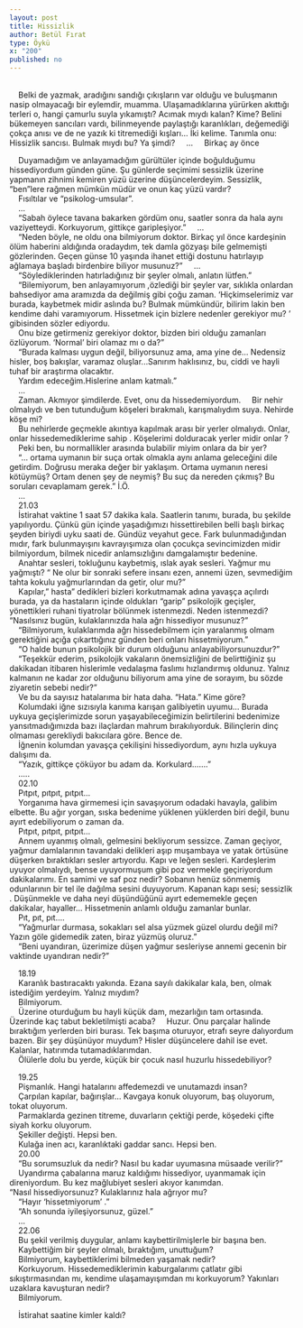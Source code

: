 ```yaml
---
layout: post
title: Hissizlik
author: Betül Fırat
type: Öykü
x: "200"
published: no
---
```

<br/>
&nbsp;&nbsp;&nbsp;&nbsp;Belki de yazmak, aradığını sandığı çıkışların var olduğu ve buluşmanın nasip olmayacağı bir eylemdir, muamma. Ulaşamadıklarına yürürken akıttığı terleri o, hangi çamurlu suyla yıkamıştı? Acımak mıydı kalan? Kime? Belini bükemeyen sancıları vardı, bilinmeyende paylaştığı karanlıkları, değemediği çokça anısı ve de ne yazık ki titremediği kışları…  
İki kelime.  
Tanımla onu: Hissizlik sancısı.  
Bulmak mıydı bu? Ya şimdi?  
&nbsp;&nbsp;&nbsp;&nbsp;…  
&nbsp;&nbsp;&nbsp;&nbsp;Birkaç ay önce

&nbsp;&nbsp;&nbsp;&nbsp;Duyamadığım ve anlayamadığım gürültüler içinde boğulduğumu hissediyordum günden güne.  Şu günlerde seçimimi sessizlik üzerine yapmanın  zihnimi kemiren yüzü üzerine düşüncelerdeyim. Sessizlik, “ben”lere rağmen mümkün müdür ve onun kaç yüzü vardır?  
&nbsp;&nbsp;&nbsp;&nbsp;Fısıltılar ve “psikolog-umsular”.   
&nbsp;&nbsp;&nbsp;&nbsp;…  
&nbsp;&nbsp;&nbsp;&nbsp;“Sabah öylece tavana bakarken gördüm onu, saatler sonra da hala aynı vaziyetteydi. Korkuyorum, gittikçe garipleşiyor.”
&nbsp;&nbsp;&nbsp;&nbsp;…  
&nbsp;&nbsp;&nbsp;&nbsp;“Neden böyle, ne oldu ona bilmiyorum doktor. Birkaç yıl önce kardeşinin ölüm haberini aldığında oradaydım, tek damla gözyaşı bile gelmemişti gözlerinden. Geçen günse 10 yaşında ihanet ettiği dostunu hatırlayıp  ağlamaya başladı birdenbire biliyor musunuz?”
&nbsp;&nbsp;&nbsp;&nbsp;…  
&nbsp;&nbsp;&nbsp;&nbsp;“Söylediklerinden hatırladığınız bir şeyler olmalı, anlatın lütfen.”  
&nbsp;&nbsp;&nbsp;&nbsp;“Bilemiyorum, ben anlayamıyorum ,özlediği bir şeyler var, sıklıkla onlardan bahsediyor ama aramızda da değilmiş gibi çoğu zaman.  ‘Hiçkimselerimiz var burada, kaybetmek midir aslında bu? Bulmak mümkündür, bilirim lakin ben kendime dahi varamıyorum. Hissetmek için bizlere  nedenler gerekiyor mu? ’ gibisinden sözler ediyordu.  
&nbsp;&nbsp;&nbsp;&nbsp;Onu bize getirmeniz gerekiyor doktor, bizden biri olduğu zamanları özlüyorum. ‘Normal’ biri olamaz mı o da?”  
&nbsp;&nbsp;&nbsp;&nbsp;“Burada kalması uygun değil, biliyorsunuz ama, ama yine de…  Nedensiz hisler, boş bakışlar, varamaz oluşlar...Sanırım haklısınız, bu, ciddi ve hayli tuhaf bir araştırma olacaktır.  
&nbsp;&nbsp;&nbsp;&nbsp;Yardım edeceğim.Hislerine anlam katmalı.”  
&nbsp;&nbsp;&nbsp;&nbsp;…  
&nbsp;&nbsp;&nbsp;&nbsp;Zaman. Akmıyor şimdilerde. Evet, onu da hissedemiyordum.
&nbsp;&nbsp;&nbsp;&nbsp;Bir nehir olmalıydı ve ben tutunduğum köşeleri bırakmalı, karışmalıydım suya. Nehirde köşe mi?  
&nbsp;&nbsp;&nbsp;&nbsp;Bu nehirlerde geçmekle akıntıya kapılmak arası bir yerler olmalıydı. Onlar, onlar hissedemediklerime sahip . Köşelerimi dolduracak yerler midir onlar ?  
&nbsp;&nbsp;&nbsp;&nbsp;Peki ben, bu normallikler arasında bulabilir miyim onlara da bir yer?  
&nbsp;&nbsp;&nbsp;&nbsp;“... ortama uymanın bir suça ortak olmakla aynı anlama geleceğini dile getirdim. Doğrusu meraka değer bir yaklaşım. Ortama uymanın neresi kötüymüş? Ortam denen şey de neymiş? Bu suç da nereden çıkmış? Bu soruları cevaplamam gerek.” İ.Ö.  
&nbsp;&nbsp;&nbsp;&nbsp;...  
&nbsp;&nbsp;&nbsp;&nbsp;21.03  
&nbsp;&nbsp;&nbsp;&nbsp;İstirahat vaktine 1 saat 57 dakika kala. Saatlerin tanımı, burada, bu şekilde yapılıyordu. Çünkü gün içinde  yaşadığımızı hissettirebilen belli başlı birkaç şeyden biriydi uyku saati de. Gündüz veyahut gece. Fark bulunmadığından mıdır, fark bulunmayışını kavrayışımıza olan çocukça sevincimizden midir bilmiyordum, bilmek nicedir anlamsızlığını damgalamıştır bedenine.  
&nbsp;&nbsp;&nbsp;&nbsp;Anahtar sesleri, tokluğunu kaybetmiş, ıslak ayak sesleri. Yağmur mu yağmıştı? “ Ne olur bir sonraki sefere insanı ezen, annemi üzen, sevmediğim tahta kokulu yağmurlarından da getir, olur mu?”  
&nbsp;&nbsp;&nbsp;&nbsp;Kapılar,” hasta” dedikleri bizleri korkutmamak adına yavaşça açılırdı burada, ya da hastaların içinde oldukları “garip” psikolojik geçişler, yönettikleri ruhani tiyatrolar bölünmek istenmezdi. Neden istenmezdi?
“Nasılsınız bugün, kulaklarınızda hala ağrı hissediyor musunuz?”  
&nbsp;&nbsp;&nbsp;&nbsp;“Bilmiyorum, kulaklarımda ağrı hissedebilmem için yaralanmış olmam gerektiğini açığa çıkarttığınız günden beri onları hissetmiyorum.”  
&nbsp;&nbsp;&nbsp;&nbsp;“O halde bunun psikolojik bir durum olduğunu anlayabiliyorsunuzdur?”  
&nbsp;&nbsp;&nbsp;&nbsp;“Teşekkür ederim, psikolojik vakaların önemsizliğini de belirttiğiniz şu dakikadan itibaren hislerimle vedalaşma faslımı hızlandırmış oldunuz. Yalnız kalmanın ne kadar zor olduğunu biliyorum ama yine de sorayım, bu sözde ziyaretin sebebi nedir?”  
&nbsp;&nbsp;&nbsp;&nbsp;Ve bu da sayısız hatalarıma bir hata daha.  “Hata.” Kime göre?  
&nbsp;&nbsp;&nbsp;&nbsp;Kolumdaki iğne sızısıyla kanıma karışan galibiyetin uyumu… Burada uykuya geçişlerimizde sorun yaşayabileceğimizin belirtilerini bedenimize yansıtmadığımızda bazı ilaçlardan mahrum bırakılıyorduk. Bilinçlerin dinç olmaması gerekliydi bakıcılara göre. Bence de.  
&nbsp;&nbsp;&nbsp;&nbsp;İğnenin kolumdan yavaşça çekilişini hissediyordum, aynı hızla uykuya dalışımı da.  
&nbsp;&nbsp;&nbsp;&nbsp;“Yazık, gittikçe çöküyor bu adam da. Korkulard…….”  
&nbsp;&nbsp;&nbsp;&nbsp;…..  
&nbsp;&nbsp;&nbsp;&nbsp;02.10  
&nbsp;&nbsp;&nbsp;&nbsp;Pıtpıt, pıtpıt, pıtpıt…  
&nbsp;&nbsp;&nbsp;&nbsp;Yorganıma hava girmemesi için savaşıyorum odadaki havayla, galibim elbette. Bu ağır yorgan, sıska bedenime yüklenen yüklerden biri değil, bunu ayırt edebiliyorum o zaman da.  
&nbsp;&nbsp;&nbsp;&nbsp;Pıtpıt, pıtpıt, pıtpıt…  
&nbsp;&nbsp;&nbsp;&nbsp;Annem uyanmış olmalı, gelmesini bekliyorum sessizce. Zaman geçiyor, yağmur damlalarının tavandaki delikleri aşıp muşambaya ve yatak örtüsüne düşerken bıraktıkları sesler artıyordu. Kapı ve leğen sesleri. Kardeşlerim uyuyor olmalıydı, bense uyuyormuşum gibi poz vermekle geçiriyordum dakikalarımı. En samimi ve saf poz nedir? Sobanın henüz sönmemiş odunlarının bir tel ile dağılma sesini duyuyorum. Kapanan kapı sesi; sessizlik . Düşünmekle ve daha neyi düşündüğünü ayırt edememekle geçen dakikalar, hayaller…  Hissetmenin anlamlı olduğu zamanlar bunlar.  
&nbsp;&nbsp;&nbsp;&nbsp;Pıt, pıt, pıt….  
&nbsp;&nbsp;&nbsp;&nbsp;“Yağmurlar durmasa, sokakları sel alsa yüzmek güzel olurdu değil mi? Yazın göle gidemedik zaten, biraz yüzmüş oluruz.”  
&nbsp;&nbsp;&nbsp;&nbsp;“Beni uyandıran, üzerimize düşen yağmur sesleriyse annemi gecenin bir vaktinde uyandıran nedir?”  

&nbsp;&nbsp;&nbsp;&nbsp;18.19  
&nbsp;&nbsp;&nbsp;&nbsp;Karanlık bastıracaktı yakında. Ezana sayılı dakikalar kala, ben, olmak istediğim yerdeyim. Yalnız mıydım?  
&nbsp;&nbsp;&nbsp;&nbsp;Bilmiyorum.  
&nbsp;&nbsp;&nbsp;&nbsp;Üzerine oturduğum bu hayli küçük dam, mezarlığın tam ortasında. Üzerinde kaç tabut bekletilmişti acaba?
&nbsp;&nbsp;&nbsp;&nbsp;Huzur. Onu parçalar halinde bıraktığım yerlerden biri burası. Tek başıma oturuyor, etrafı seyre dalıyordum bazen. Bir şey düşünüyor muydum? Hisler düşüncelere dahil ise evet. Kalanlar, hatırımda tutamadıklarımdan.  
&nbsp;&nbsp;&nbsp;&nbsp;Ölülerle dolu bu yerde, küçük bir çocuk nasıl huzurlu hissedebiliyor?  

&nbsp;&nbsp;&nbsp;&nbsp;19.25  
&nbsp;&nbsp;&nbsp;&nbsp;Pişmanlık. Hangi hatalarını affedemezdi ve unutamazdı insan?  
&nbsp;&nbsp;&nbsp;&nbsp;Çarpılan kapılar, bağırışlar… Kavgaya konuk oluyorum, baş oluyorum, tokat oluyorum.  
&nbsp;&nbsp;&nbsp;&nbsp;Parmaklarda gezinen titreme, duvarların çektiği perde, köşedeki çifte siyah korku oluyorum.  
&nbsp;&nbsp;&nbsp;&nbsp;Şekiller değişti. Hepsi ben.  
&nbsp;&nbsp;&nbsp;&nbsp;Kulağa inen acı, karanlıktaki gaddar sancı. Hepsi ben.  
&nbsp;&nbsp;&nbsp;&nbsp;20.00  
&nbsp;&nbsp;&nbsp;&nbsp;“Bu sorumsuzluk da nedir? Nasıl bu kadar uyumasına müsaade verilir?”  
&nbsp;&nbsp;&nbsp;&nbsp;Uyandırma çabalarına maruz kaldığımı hissediyor, uyanmamak için direniyordum. Bu kez mağlubiyet sesleri akıyor kanımdan.  
“Nasıl hissediyorsunuz? Kulaklarınız hala ağrıyor mu?  
&nbsp;&nbsp;&nbsp;&nbsp;“Hayır ‘hissetmiyorum’ .”  
&nbsp;&nbsp;&nbsp;&nbsp;“Ah sonunda iyileşiyorsunuz, güzel.”  
&nbsp;&nbsp;&nbsp;&nbsp;…  
&nbsp;&nbsp;&nbsp;&nbsp;22.06  
&nbsp;&nbsp;&nbsp;&nbsp;Bu şekil verilmiş duygular, anlamı kaybettirilmişlerle bir başına ben.  
&nbsp;&nbsp;&nbsp;&nbsp;Kaybettiğim bir şeyler olmalı, bıraktığım, unuttuğum?  
&nbsp;&nbsp;&nbsp;&nbsp;Bilmiyorum, kaybettiklerimi bilmeden yaşamak nedir?  
&nbsp;&nbsp;&nbsp;&nbsp;Korkuyorum. Hissedemediklerimin kaburgalarımı çatlatır gibi sıkıştırmasından mı, kendime ulaşamayışımdan mı korkuyorum? Yakınları uzaklara kavuşturan nedir?  
&nbsp;&nbsp;&nbsp;&nbsp;Bilmiyorum.  

&nbsp;&nbsp;&nbsp;&nbsp;İstirahat saatine kimler kaldı?  
